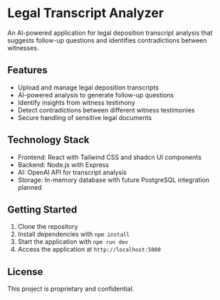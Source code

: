 # Legal Transcript Analyzer

An AI-powered application for legal deposition transcript analysis that suggests follow-up questions and identifies contradictions between witnesses.

## Features

- Upload and manage legal deposition transcripts
- AI-powered analysis to generate follow-up questions
- Identify insights from witness testimony
- Detect contradictions between different witness testimonies
- Secure handling of sensitive legal documents

## Technology Stack

- Frontend: React with Tailwind CSS and shadcn UI components
- Backend: Node.js with Express
- AI: OpenAI API for transcript analysis
- Storage: In-memory database with future PostgreSQL integration planned

## Getting Started

1. Clone the repository
2. Install dependencies with `npm install`
3. Start the application with `npm run dev`
4. Access the application at `http://localhost:5000`

## License

This project is proprietary and confidential.